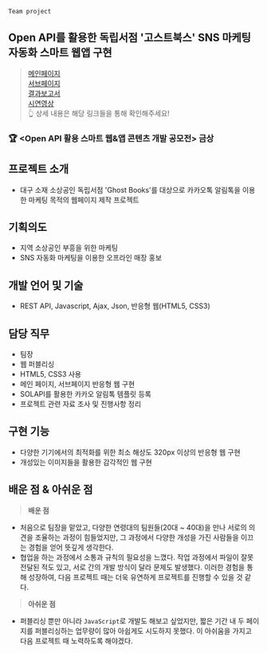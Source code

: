 `Team project`
## Open API를 활용한 독립서점 '고스트북스' SNS 마케팅 자동화 스마트 웹앱 구현

> [메인페이지](https://0-un.github.io/ghostbooks/)   
> [서브페이지](https://0-un.github.io/ghostbooks/index_sub)   
> [결과보고서](https://github.com/0-un/ghostbooks/blob/main/%ED%94%84%EB%A1%9C%EC%A0%9D%ED%8A%B81_%EC%B5%9C%EC%A2%85%EB%B3%B4%EA%B3%A0%EC%84%9C%EB%B0%8F%EC%98%81%EC%83%81_%EA%B3%A0%EC%8A%A4%ED%8A%B8%EB%B6%81%EC%8A%A4.pdf)    
	[시연영상](https://youtu.be/jgnaZWv_mVY)   
👆 상세 내용은 해당 링크들을 통해 확인해주세요!

### 🏆  <Open API 활용 스마트 웹&앱 콘텐츠 개발 공모전> 금상

## 프로젝트 소개 
* 대구 소재 소상공인 독립서점 'Ghost Books'를 대상으로 카카오톡 알림톡을 이용한 마케팅 목적의 웹페이지 제작  프로젝트


## 기획의도 
- 지역 소상공인 부흥을 위한 마케팅
- SNS 자동화 마케팅을 이용한 오프라인 매장 홍보


## 개발 언어 및 기술 
- REST API, Javascript, Ajax, Json, 반응형 웹(HTML5, CSS3)


## 담당 직무
- 팀장
- 웹 퍼블리싱
- HTML5, CSS3 사용
- 메인 페이지, 서브페이지 반응형 웹 구현
- SOLAPI를 활용한 카카오 알림톡 템플릿 등록
- 프로젝트 관련 자료 조사 및 진행사항 정리

## 구현 기능
- 다양한 기기에서의 최적화를 위한 최소 해상도 320px 이상의 반응형 웹 구현
- 개성있는 이미지들을 활용한 감각적인 웹 구현


## 배운 점 & 아쉬운 점
> **배운 점** 
- 처음으로 팀장을 맡았고, 다양한 연령대의 팀원들(20대 ~ 40대)을 만나 서로의 의견을 조율하는 과정이 힘들었지만, 그 과정에서 다양한 개성을 가진 사람들을 이끄는 경험을 얻어 뜻깊게 생각한다.
- 협업을 하는 과정에서 소통과 규칙의 필요성을 느꼈다. 작업 과정에서 파일이 잘못 전달된 적도 있고, 서로 간의 개발 방식이 달라 문제도 발생했다. 이러한 경험을 통해 성장하여, 다음 프로젝트 때는 더욱 유연하게 프로젝트를 진행할 수 있을 것 같다.


> **아쉬운 점** 
- 퍼블리싱 뿐만 아니라 `JavaScript`로 개발도 해보고 싶었지만, 짧은 기간 내 두 페이지를 퍼블리싱하는 업무량이 많아 아쉽게도 시도하지 못했다. 이 아쉬움을 가지고 다음 프로젝트 때 노력하도록 해야겠다.
